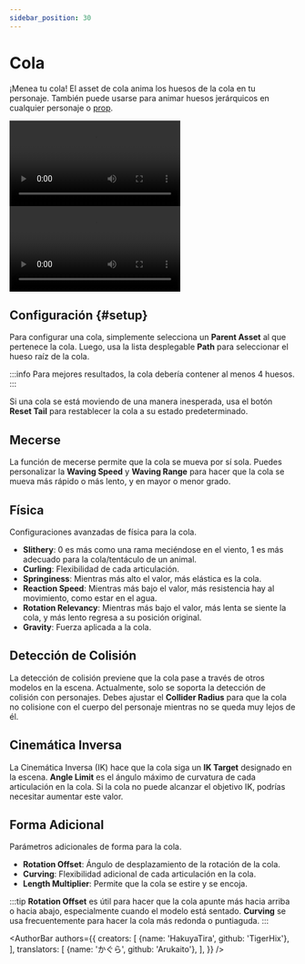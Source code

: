 ```yaml
---
sidebar_position: 30
---
```


# Cola

¡Menea tu cola! El asset de cola anima los huesos de la cola en tu personaje. También puede usarse para animar huesos jerárquicos en cualquier personaje o [prop](prop).

<div style={{display: 'flex', justifyContent: 'space-between', gap: '1rem'}}>
<div style={{width: '53.2%'}} className="video-box"><video controls loop src="/doc-img/en-tail-1.mp4" />
<p>Una cola meciéndose.</p>
</div>

<div style={{width: '46.8%'}} className="video-box"><video controls loop src="/doc-img/zh-tail-2.mp4" />
<p>También puedes aplicar este asset a cualquier hueso jerárquico, como orejas de animal.</p>
</div>
</div>

## Configuración {#setup}

Para configurar una cola, simplemente selecciona un **Parent Asset** al que pertenece la cola. Luego, usa la lista desplegable **Path** para seleccionar el hueso raíz de la cola.

:::info
Para mejores resultados, la cola debería contener al menos 4 huesos.
:::

Si una cola se está moviendo de una manera inesperada, usa el botón **Reset Tail** para restablecer la cola a su estado predeterminado.

## Mecerse

La función de mecerse permite que la cola se mueva por sí sola. Puedes personalizar la **Waving Speed** y **Waving Range** para hacer que la cola se mueva más rápido o más lento, y en mayor o menor grado.

## Física

Configuraciones avanzadas de física para la cola.

* **Slithery**: 0 es más como una rama meciéndose en el viento, 1 es más adecuado para la cola/tentáculo de un animal.
* **Curling**: Flexibilidad de cada articulación.
* **Springiness**: Mientras más alto el valor, más elástica es la cola.
* **Reaction Speed**: Mientras más bajo el valor, más resistencia hay al movimiento, como estar en el agua.
* **Rotation Relevancy**: Mientras más bajo el valor, más lenta se siente la cola, y más lento regresa a su posición original.
* **Gravity**: Fuerza aplicada a la cola.

## Detección de Colisión

La detección de colisión previene que la cola pase a través de otros modelos en la escena. Actualmente, solo se soporta la detección de colisión con personajes. Debes ajustar el **Collider Radius** para que la cola no colisione con el cuerpo del personaje mientras no se queda muy lejos de él.

## Cinemática Inversa

La Cinemática Inversa (IK) hace que la cola siga un **IK Target** designado en la escena. **Angle Limit** es el ángulo máximo de curvatura de cada articulación en la cola. Si la cola no puede alcanzar el objetivo IK, podrías necesitar aumentar este valor.

## Forma Adicional

Parámetros adicionales de forma para la cola.

* **Rotation Offset**: Ángulo de desplazamiento de la rotación de la cola.
* **Curving**: Flexibilidad adicional de cada articulación en la cola.
* **Length Multiplier**: Permite que la cola se estire y se encoja.

:::tip
**Rotation Offset** es útil para hacer que la cola apunte más hacia arriba o hacia abajo, especialmente cuando el modelo está sentado. **Curving** se usa frecuentemente para hacer la cola más redonda o puntiaguda.
:::

<AuthorBar authors={{
  creators: [
    {name: 'HakuyaTira', github: 'TigerHix'},
  ],
  translators: [
    {name: 'かぐら', github: 'Arukaito'},
  ],
}} />
